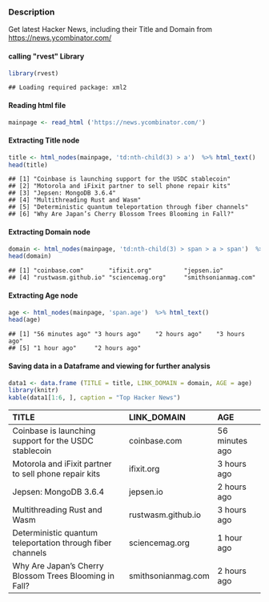 
### Description

Get latest Hacker News, including their Title and Domain from <https://news.ycombinator.com/>

#### calling "rvest" Library

``` r
library(rvest)
```

    ## Loading required package: xml2

#### Reading html file

``` r
mainpage <- read_html ('https://news.ycombinator.com/')
```

#### Extracting Title node

``` r
title <- html_nodes(mainpage, 'td:nth-child(3) > a')  %>% html_text()
head(title)
```

    ## [1] "Coinbase is launching support for the USDC stablecoin"     
    ## [2] "Motorola and iFixit partner to sell phone repair kits"     
    ## [3] "Jepsen: MongoDB 3.6.4"                                     
    ## [4] "Multithreading Rust and Wasm"                              
    ## [5] "Deterministic quantum teleportation through fiber channels"
    ## [6] "Why Are Japan’s Cherry Blossom Trees Blooming in Fall?"

#### Extracting Domain node

``` r
domain <- html_nodes(mainpage, 'td:nth-child(3) > span > a > span')  %>% html_text()
head(domain)
```

    ## [1] "coinbase.com"       "ifixit.org"         "jepsen.io"         
    ## [4] "rustwasm.github.io" "sciencemag.org"     "smithsonianmag.com"

#### Extracting Age node

``` r
age <- html_nodes(mainpage, 'span.age')  %>% html_text()
head(age)
```

    ## [1] "56 minutes ago" "3 hours ago"    "2 hours ago"    "3 hours ago"   
    ## [5] "1 hour ago"     "2 hours ago"

#### Saving data in a Dataframe and viewing for further analysis

``` r
data1 <- data.frame (TITLE = title, LINK_DOMAIN = domain, AGE = age)
library(knitr)
kable(data1[1:6, ], caption = "Top Hacker News")
```

| TITLE                                                      | LINK\_DOMAIN       | AGE            |
|:-----------------------------------------------------------|:-------------------|:---------------|
| Coinbase is launching support for the USDC stablecoin      | coinbase.com       | 56 minutes ago |
| Motorola and iFixit partner to sell phone repair kits      | ifixit.org         | 3 hours ago    |
| Jepsen: MongoDB 3.6.4                                      | jepsen.io          | 2 hours ago    |
| Multithreading Rust and Wasm                               | rustwasm.github.io | 3 hours ago    |
| Deterministic quantum teleportation through fiber channels | sciencemag.org     | 1 hour ago     |
| Why Are Japan’s Cherry Blossom Trees Blooming in Fall?     | smithsonianmag.com | 2 hours ago    |
